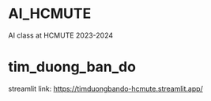 # AI_HCMUTE 

AI class at HCMUTE 2023-2024

# tim_duong_ban_do
streamlit link: https://timduongbando-hcmute.streamlit.app/

